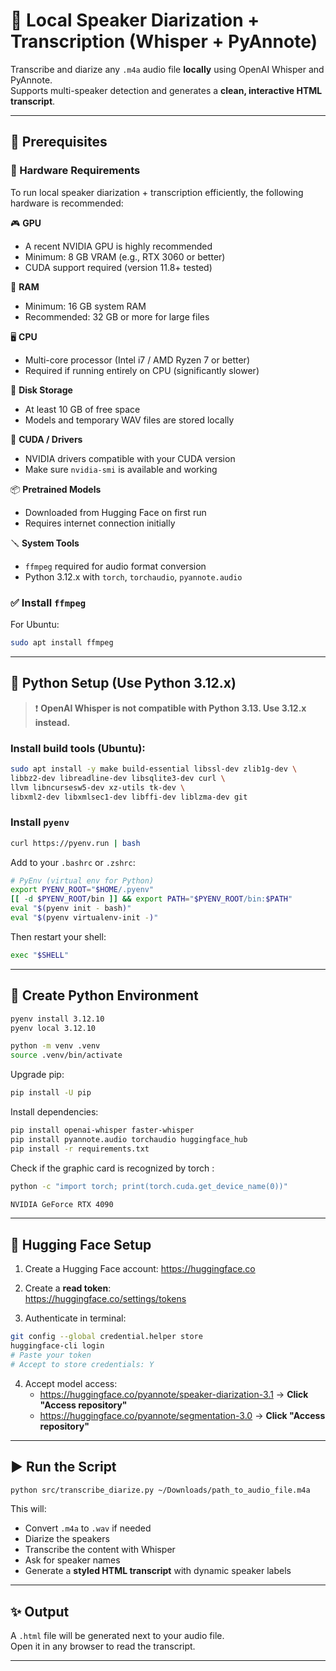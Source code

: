# 🎹 Local Speaker Diarization + Transcription (Whisper + PyAnnote)

Transcribe and diarize any `.m4a` audio file **locally** using OpenAI Whisper and PyAnnote.  
Supports multi-speaker detection and generates a **clean, interactive HTML transcript**.

---

## 🔧 Prerequisites

### 🧰 Hardware Requirements

To run local speaker diarization + transcription efficiently, the following hardware is recommended:

🎮 **GPU**
- A recent NVIDIA GPU is highly recommended
- Minimum: 8 GB VRAM (e.g., RTX 3060 or better)
- CUDA support required (version 11.8+ tested)

🧠 **RAM**
- Minimum: 16 GB system RAM
- Recommended: 32 GB or more for large files

🖥️ **CPU**
- Multi-core processor (Intel i7 / AMD Ryzen 7 or better)
- Required if running entirely on CPU (significantly slower)

💾 **Disk Storage**
- At least 10 GB of free space
- Models and temporary WAV files are stored locally

🔌 **CUDA / Drivers**
- NVIDIA drivers compatible with your CUDA version
- Make sure `nvidia-smi` is available and working

📦 **Pretrained Models**
- Downloaded from Hugging Face on first run
- Requires internet connection initially

🪛 **System Tools**
- `ffmpeg` required for audio format conversion
- Python 3.12.x with `torch`, `torchaudio`, `pyannote.audio`


### ✅ Install `ffmpeg`

For Ubuntu:

````bash
sudo apt install ffmpeg
````

---

## 🐍 Python Setup (Use Python 3.12.x)

> ❗ **OpenAI Whisper is not compatible with Python 3.13. Use 3.12.x instead.**

### Install build tools (Ubuntu):

````bash
sudo apt install -y make build-essential libssl-dev zlib1g-dev \
libbz2-dev libreadline-dev libsqlite3-dev curl \
llvm libncursesw5-dev xz-utils tk-dev \
libxml2-dev libxmlsec1-dev libffi-dev liblzma-dev git
````

### Install `pyenv`

````bash
curl https://pyenv.run | bash
````

Add to your `.bashrc` or `.zshrc`:

````bash
# PyEnv (virtual env for Python)
export PYENV_ROOT="$HOME/.pyenv"
[[ -d $PYENV_ROOT/bin ]] && export PATH="$PYENV_ROOT/bin:$PATH"
eval "$(pyenv init - bash)"
eval "$(pyenv virtualenv-init -)"
````

Then restart your shell:

````bash
exec "$SHELL"
````

---

## 🧪 Create Python Environment

````bash
pyenv install 3.12.10
pyenv local 3.12.10

python -m venv .venv
source .venv/bin/activate
````

Upgrade pip:

````bash
pip install -U pip
````

Install dependencies:

```bash
pip install openai-whisper faster-whisper
pip install pyannote.audio torchaudio huggingface_hub
pip install -r requirements.txt
```

Check if the graphic card is recognized by torch : 
```bash
python -c "import torch; print(torch.cuda.get_device_name(0))"

NVIDIA GeForce RTX 4090
```
---

## 🔐 Hugging Face Setup

1. Create a Hugging Face account: https://huggingface.co
2. Create a **read token**:  
   https://huggingface.co/settings/tokens

3. Authenticate in terminal:

````bash
git config --global credential.helper store
huggingface-cli login
# Paste your token
# Accept to store credentials: Y
````

4. Accept model access:
    - https://huggingface.co/pyannote/speaker-diarization-3.1 → **Click "Access repository"**
    - https://huggingface.co/pyannote/segmentation-3.0 → **Click "Access repository"**

---

## ▶️ Run the Script

````bash
python src/transcribe_diarize.py ~/Downloads/path_to_audio_file.m4a
````

This will:
- Convert `.m4a` to `.wav` if needed
- Diarize the speakers
- Transcribe the content with Whisper
- Ask for speaker names
- Generate a **styled HTML transcript** with dynamic speaker labels

---

## ✨ Output

A `.html` file will be generated next to your audio file.  
Open it in any browser to read the transcript.

---
